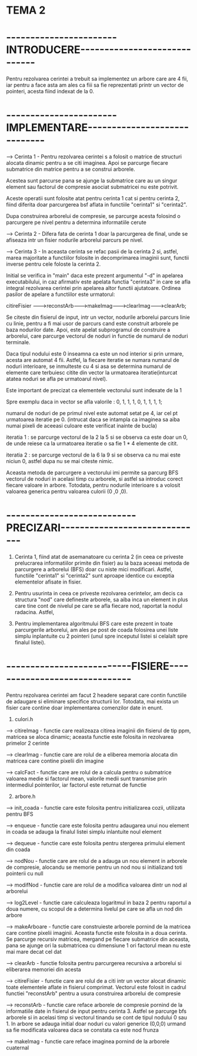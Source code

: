 # TEMA 2

# -----------------------INTRODUCERE-----------------------------
Pentru rezolvarea cerintei a trebuit sa implementez un arbore care are
4 fii, iar pentru a face asta am ales ca fiii sa fie reprezentati printr un
vector de pointeri, acesta fiind indexat de la 0.

# -----------------------IMPLEMENTARE-----------------------------

--> Cerinta 1 - Pentru rezolvarea cerintei s a folosit o matrice de
structuri alocata dinamic pentru a se citi imaginea. Apoi se parcurge
fiecare submatrice din matrice pentru a se construi arborele.

Acestea sunt parcurse pana se ajunge la submatrice care au un singur element
sau factorul de compresie asociat submatricei nu este potrivit.

Aceste operatii sunt folosite atat pentru cerinta 1 cat si pentru 
cerinta 2, fiind diferita doar parcurgerea bsf aflata in functiile
"cerinta1" si "cerinta2".

Dupa construirea arborelui de compresie, se parcurge acesta folosind o
parcurgere pe nivel pentru a determina informatiile cerute

--> Cerinta 2 - Difera fata de cerinta 1 doar la parcurgerea de final,
unde se afiseaza intr un fisier nodurile arborelui parcurs pe nivel.

--> Cerinta 3 - In aceasta cerinta se refac pasii de la cerinta 2 si, astfel,
marea majoritate a functiilor folosite in decomprimarea imaginii sunt, functii
inverse pentru cele foloste la cerinta 2.

Initial se verifica in "main" daca este prezent argumentul "-d" in apelarea
executabilului, in caz afirmativ este apelata functia "cerinta3" in care se
afla integral rezolvarea cerintei prin apelarea altor functii ajutatoare.
Ordinea pasilor de apelare a functiilor este urmatorul:

citireFisier --->reconstArb--->makeImag--->clearImag--->clearArb;

Se citeste din fisierul de input, intr un vector, nodurile arborelui parcurs
linie cu linie, pentru a fi mai usor de parcurs cand este construit arborele
pe baza nodurilor date. Apoi, este apelat subprogramul de construire a 
arborelui, care parcurge vectorul de noduri in functie de numarul de noduri
terminale.

Daca tipul nodului este 0 inseamna ca este un nod interior si prin urmare,
acesta are automat 4 fii. Astfel, la fiecare iteratie se numara numarul de 
noduri interioare, se inmulteste cu 4 si asa se determina numarul de elemente
care terbuiesc citite din vector la urmatoarea iteratie(inturcat atatea noduri
se afla pe urmatoarul nivel).

Este important de precizat ca elementele vectorului sunt indexate de la 1

Spre exemplu daca in vector se afla valorile : 0, 1, 1, 1, 0, 1, 1, 1, 1;

numarul de noduri de pe primul nivel este automat setat pe 4, iar cel pt
urmatoarea iteratie pe 0. (intrucat daca se intampla ca imaginea sa aiba numai
pixeli de aceeasi culoare este verificat inainte de bucla)

iteratia 1 : se parcurge vectorul de la 2 la 5 si se observa ca este doar un 0,
de unde reiese ca la urmatoarea iteratie o sa fie 1 * 4 elemente de citit.

iteratia 2 : se parcurge vectorul de la 6 la 9 si se observa ca nu mai este
niciun 0, astfel dupa nu se mai citeste nimic.

Aceasta metoda de parcurgere a vectorului imi permite sa parcurg BFS vectorul 
de noduri in acelasi timp cu arborele, si astfel sa introduc corect fiecare 
valoare in arbore. Totodata, pentru nodurile interioare s a volosit valoarea
generica pentru valoarea culorii (0 ,0 ,0).


# ---------------------------PRECIZARI------------------------------
1) Cerinta 1, fiind atat de asemanatoare cu cerinta 2 (in ceea ce priveste
prelucrarea informatiilor primite din fisier) au la baza aceeasi metoda de 
parcurgere a arborelui (BFS) doar cu niste mici modificari. Astfel, functiile
"cerinta1" si "cerinta2" sunt aproape identice cu exceptia elementelor afisate
in fisier. 

2) Pentru usurinta in ceea ce priveste rezolvarea cerintelor, am decis ca
structura "nod" care defineste arborele, sa aiba inca un element in plus care
tine cont de nivelul pe care se afla fiecare nod, raportat la nodul radacina.
Astfel,  

3) Pentru implementarea algoritmului BFS care este prezent in toate 
parcurgerile arborelui, am ales pe post de coada folosirea unei liste
simplu inplantuite cu 2 pointeri (unul spre inceputul listei si
celalalt spre finalul listei).


# --------------------------FISIERE------------------------------

Pentru rezolvarea cerintei am facut 2 headere separat care contin functiile de
adaugare si eliminare specifice structurii lor. Totodata, mai exista un fisier
care contine doar implementarea comenzilor date in enunt.

1. culori.h

--> citireImag - functie care realizeaza citirea imaginii din fisierul de tip
                 ppm, matricea se aloca dinamic; aceasta functie este folosita
                 in rezolvarea primelor 2 cerinte

--> clearImag - functie care are rolul de a eliberea memoria alocata din
                matricea care contine pixelii din imagine

--> calcFact -  functie care are rolul de a calcula pentru o submatrice 
                valoarea medie si factorul mean, valorile medii sunt transmise
                prin intermediul pointerilor, iar factorul este returnat de
                functie      

2. arbore.h

--> init_coada - functie care este folosita pentru initializarea cozii,
                 utilizata pentru BFS

--> enqueue - functie care este folosita pentru adaugarea unui nou element in
              coada se adauga la finalul listei simplu inlantuite noul element

--> dequeue - functie care este folosita pentru stergerea primului element din 
              coada

--> nodNou - functie care are rolul de a adauga un nou element in arborele de
             compresie, alocandu se memorie pentru un nod nou si initializand
             toti pointerii cu null

--> modifNod - functie care are rolul de a modifica valoarea dintr un nod al
               arborelui

--> log2Level - functie care calculeaza logaritmul in baza 2 pentru raportul
                a doua numere, cu scopul de a determina livelul pe care se
                afla un nod din arbore

--> makeArboare - functie care construieste arborele pornind de la matricea
                  care contine pixelii imaginii. Aceasta functie este folosita
                  in a doua cerinta. Se parcurge recursiv matricea, mergand pe
                  fiecare submatrice din aceasta, pana se ajunge ori la
                  submatricea cu dimensiune 1 ori factorul mean nu este mai
                  mare decat cel dat

--> clearArb - functie folosita pentru parcurgerea recursiva a arborelui si 
               eliberarea memoriei din acesta

--> citireFisier - functie care are rolul de a citi intr un vector alocat 
                   dinamic toate elementele aflate in fisierul comprimat.
                   Vectorul este folosit in cadrul functiei "reconstArb" 
                   pentru a usura construirea arborelui de compresie

--> reconstArb - functie care reface arborele de compresie pornind de la 
                 informatiile date in fisierul de input pentru cerinta 3. 
                 Astfel se parcurge bfs arborele si in acelasi timp si vectorul
                 tinandu se cont de tipul nodului 0 sau 1. In arbore se adauga
                 initial doar noduri cu valori generice (0,0,0) urmand sa fie 
                 modificata valoarea daca se constata ca este nod frunza
                
--> makeImag - functie care reface imaginea pornind de la arborele cuaternal